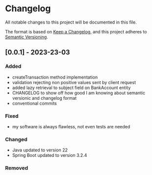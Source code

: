 # Changelog

All notable changes to this project will be documented in this file.

The format is based on [Keep a Changelog](https://keepachangelog.com/en/1.1.0/),
and this project adheres to [Semantic Versioning](https://semver.org/spec/v2.0.0.html).

## [0.0.1] - 2023-23-03

### Added

- createTransaction method implementation
- validation rejecting non positive values sent by client request
- added lazy retrieval to subject field on BankAccount entity
- CHANGELOG to show off how good I am knowing about semantic versionic and changelog format
- conventional commits

### Fixed

- my software is always flawless, not even tests are needed

### Changed

- Java updated to version 22
- Spring Boot updated to version 3.2.4

### Removed
